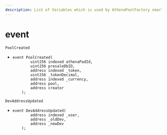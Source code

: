 ```yaml
---
description: List of Variables which is used by AthenaPoolFactory smart contract.
---
```


# event

```solidity
PoolCreated
```

* ```solidity
  event PoolCreated(
          uint256 indexed athenaPadId,
          uint256 presaleDbID,
          address indexed _token,
          uint256 _tokenDecimal,
          address indexed _currency,
          address pool,
          address creator
      );
  ```

```solidity
DevAddressUpdated
```

* ```solidity
  event DevAddressUpdated(
          address indexed _user,
          address _oldDev,
          address _newDev
      );
  ```
